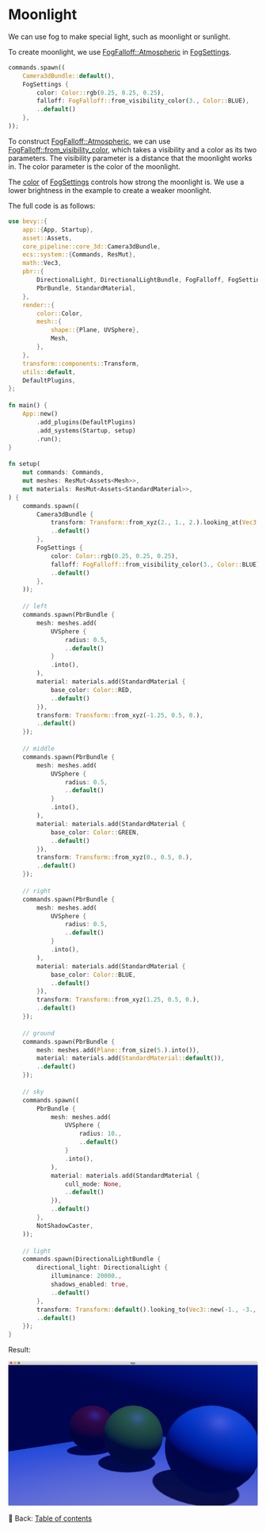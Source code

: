 # Moonlight

We can use fog to make special light, such as moonlight or sunlight.

To create moonlight, we use [FogFalloff::Atmospheric](https://docs.rs/bevy/latest/bevy/pbr/enum.FogFalloff.html#variant.Atmospheric) in [FogSettings](https://docs.rs/bevy/latest/bevy/pbr/struct.FogSettings.html).

```rust
commands.spawn((
    Camera3dBundle::default(),
    FogSettings {
        color: Color::rgb(0.25, 0.25, 0.25),
        falloff: FogFalloff::from_visibility_color(3., Color::BLUE),
        ..default()
    },
));
```

To construct [FogFalloff::Atmospheric](https://docs.rs/bevy/latest/bevy/pbr/enum.FogFalloff.html#variant.Atmospheric), we can use [FogFalloff::from_visibility_color](https://docs.rs/bevy/latest/bevy/pbr/enum.FogFalloff.html#method.from_visibility_color), which takes a visibility and a color as its two parameters.
The visibility parameter is a distance that the moonlight works in.
The color parameter is the color of the moonlight.

The [color](https://docs.rs/bevy/latest/bevy/pbr/struct.FogSettings.html#structfield.color) of [FogSettings](https://docs.rs/bevy/latest/bevy/pbr/struct.FogSettings.html) controls how strong the moonlight is.
We use a lower brightness in the example to create a weaker moonlight.

The full code is as follows:

```rust
use bevy::{
    app::{App, Startup},
    asset::Assets,
    core_pipeline::core_3d::Camera3dBundle,
    ecs::system::{Commands, ResMut},
    math::Vec3,
    pbr::{
        DirectionalLight, DirectionalLightBundle, FogFalloff, FogSettings, NotShadowCaster,
        PbrBundle, StandardMaterial,
    },
    render::{
        color::Color,
        mesh::{
            shape::{Plane, UVSphere},
            Mesh,
        },
    },
    transform::components::Transform,
    utils::default,
    DefaultPlugins,
};

fn main() {
    App::new()
        .add_plugins(DefaultPlugins)
        .add_systems(Startup, setup)
        .run();
}

fn setup(
    mut commands: Commands,
    mut meshes: ResMut<Assets<Mesh>>,
    mut materials: ResMut<Assets<StandardMaterial>>,
) {
    commands.spawn((
        Camera3dBundle {
            transform: Transform::from_xyz(2., 1., 2.).looking_at(Vec3::new(0., 0.5, 0.), Vec3::Y),
            ..default()
        },
        FogSettings {
            color: Color::rgb(0.25, 0.25, 0.25),
            falloff: FogFalloff::from_visibility_color(3., Color::BLUE),
            ..default()
        },
    ));

    // left
    commands.spawn(PbrBundle {
        mesh: meshes.add(
            UVSphere {
                radius: 0.5,
                ..default()
            }
            .into(),
        ),
        material: materials.add(StandardMaterial {
            base_color: Color::RED,
            ..default()
        }),
        transform: Transform::from_xyz(-1.25, 0.5, 0.),
        ..default()
    });

    // middle
    commands.spawn(PbrBundle {
        mesh: meshes.add(
            UVSphere {
                radius: 0.5,
                ..default()
            }
            .into(),
        ),
        material: materials.add(StandardMaterial {
            base_color: Color::GREEN,
            ..default()
        }),
        transform: Transform::from_xyz(0., 0.5, 0.),
        ..default()
    });

    // right
    commands.spawn(PbrBundle {
        mesh: meshes.add(
            UVSphere {
                radius: 0.5,
                ..default()
            }
            .into(),
        ),
        material: materials.add(StandardMaterial {
            base_color: Color::BLUE,
            ..default()
        }),
        transform: Transform::from_xyz(1.25, 0.5, 0.),
        ..default()
    });

    // ground
    commands.spawn(PbrBundle {
        mesh: meshes.add(Plane::from_size(5.).into()),
        material: materials.add(StandardMaterial::default()),
        ..default()
    });

    // sky
    commands.spawn((
        PbrBundle {
            mesh: meshes.add(
                UVSphere {
                    radius: 10.,
                    ..default()
                }
                .into(),
            ),
            material: materials.add(StandardMaterial {
                cull_mode: None,
                ..default()
            }),
            ..default()
        },
        NotShadowCaster,
    ));

    // light
    commands.spawn(DirectionalLightBundle {
        directional_light: DirectionalLight {
            illuminance: 20000.,
            shadows_enabled: true,
            ..default()
        },
        transform: Transform::default().looking_to(Vec3::new(-1., -3., 0.), Vec3::Y),
        ..default()
    });
}
```

Result:

![Moonlight](./pic/moonlight.png)

<!-- :arrow_right:  Next:  -->

:blue_book: Back: [Table of contents](./../README.md)
